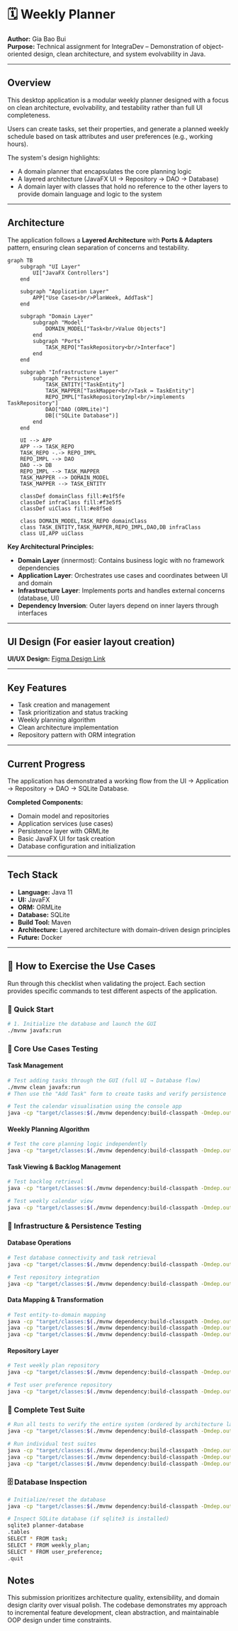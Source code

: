 # 🗓️ Weekly Planner

**Author:** Gia Bao Bui  
**Purpose:** Technical assignment for IntegraDev – Demonstration of object-oriented design, clean architecture, and system evolvability in Java.

---

## Overview

This desktop application is a modular weekly planner designed with a focus on clean architecture, evolvability, and testability rather than full UI completeness.

Users can create tasks, set their properties, and generate a planned weekly schedule based on task attributes and user preferences (e.g., working hours).

The system's design highlights:

- A domain planner that encapsulates the core planning logic
- A layered architecture (JavaFX UI → Repository → DAO → Database)
- A domain layer with classes that hold no reference to the other layers to provide domain language and logic to the system

---

## Architecture

The application follows a **Layered Architecture** with **Ports & Adapters** pattern, ensuring clean separation of concerns and testability.

```mermaid
graph TB
    subgraph "UI Layer"
        UI["JavaFX Controllers"]
    end
    
    subgraph "Application Layer"
        APP["Use Cases<br/>PlanWeek, AddTask"]
    end
    
    subgraph "Domain Layer"
        subgraph "Model"
            DOMAIN_MODEL["Task<br/>Value Objects"]
        end
        subgraph "Ports"
            TASK_REPO["TaskRepository<br/>Interface"]
        end
    end
    
    subgraph "Infrastructure Layer"
        subgraph "Persistence"
            TASK_ENTITY["TaskEntity"]
            TASK_MAPPER["TaskMapper<br/>Task ↔ TaskEntity"]
            REPO_IMPL["TaskRepositoryImpl<br/>implements TaskRepository"]
            DAO["DAO (ORMLite)"]
            DB[("SQLite Database")]
        end
    end
    
    UI --> APP
    APP --> TASK_REPO
    TASK_REPO -.-> REPO_IMPL
    REPO_IMPL --> DAO
    DAO --> DB
    REPO_IMPL --> TASK_MAPPER
    TASK_MAPPER --> DOMAIN_MODEL
    TASK_MAPPER --> TASK_ENTITY
    
    classDef domainClass fill:#e1f5fe
    classDef infraClass fill:#f3e5f5
    classDef uiClass fill:#e8f5e8
    
    class DOMAIN_MODEL,TASK_REPO domainClass
    class TASK_ENTITY,TASK_MAPPER,REPO_IMPL,DAO,DB infraClass
    class UI,APP uiClass
```

**Key Architectural Principles:**

- **Domain Layer** (innermost): Contains business logic with no framework dependencies
- **Application Layer**: Orchestrates use cases and coordinates between UI and domain
- **Infrastructure Layer**: Implements ports and handles external concerns (database, UI)
- **Dependency Inversion**: Outer layers depend on inner layers through interfaces

---

## UI Design (For easier layout creation)

**UI/UX Design:** [Figma Design Link](https://www.figma.com/design/uctfbOuwrb6pDweWiQjaAN/Weekly-Planner?node-id=0-1&t=Hz5tYzjscCOHr4oB-1)

---

## Key Features

- Task creation and management
- Task prioritization and status tracking
- Weekly planning algorithm
- Clean architecture implementation
- Repository pattern with ORM integration

---

## Current Progress

The application has demonstrated a working flow from the UI → Application → Repository → DAO → SQLite Database.

**Completed Components:**

- Domain model and repositories
- Application services (use cases)
- Persistence layer with ORMLite
- Basic JavaFX UI for task creation
- Database configuration and initialization

---

## Tech Stack

- **Language:** Java 11
- **UI:** JavaFX
- **ORM:** ORMLite
- **Database:** SQLite
- **Build Tool:** Maven
- **Architecture:** Layered architecture with domain-driven design principles
- **Future:** Docker

---

## 🧪 How to Exercise the Use Cases

Run through this checklist when validating the project. Each section provides specific commands to test different aspects of the application.

### 🚀 Quick Start

```bash
# 1. Initialize the database and launch the GUI
./mvnw javafx:run
```

### 🎯 Core Use Cases Testing

#### **Task Management**

```bash
# Test adding tasks through the GUI (full UI → Database flow)
./mvnw clean javafx:run
# Then use the "Add Task" form to create tasks and verify persistence
```

```bash
# Test the calendar visualisation using the console app
java -cp "target/classes:$(./mvnw dependency:build-classpath -Dmdep.outputFile=/dev/stdout -q)" com.example.weeklyplanner.console.WeeklyPlanConsoleDemo
```


#### **Weekly Planning Algorithm**

```bash
# Test the core planning logic independently
java -cp "target/classes:$(./mvnw dependency:build-classpath -Dmdep.outputFile=/dev/stdout -q)" org.junit.runner.JUnitCore com.example.weeklyplanner.test.application.TestPlanWeekService
```



#### **Task Viewing & Backlog Management**

```bash
# Test backlog retrieval
java -cp "target/classes:$(./mvnw dependency:build-classpath -Dmdep.outputFile=/dev/stdout -q)" org.junit.runner.JUnitCore com.example.weeklyplanner.test.application.TestViewBacklogService

# Test weekly calendar view
java -cp "target/classes:$(./mvnw dependency:build-classpath -Dmdep.outputFile=/dev/stdout -q)" org.junit.runner.JUnitCore com.example.weeklyplanner.test.application.TestViewCurrentWeeklyCalendarService
```

### 🔧 Infrastructure & Persistence Testing

#### **Database Operations**

```bash
# Test database connectivity and task retrieval
java -cp "target/classes:$(./mvnw dependency:build-classpath -Dmdep.outputFile=/dev/stdout -q)" org.junit.runner.JUnitCore com.example.weeklyplanner.test.persistence.db.TestDatabase

# Test repository integration
java -cp "target/classes:$(./mvnw dependency:build-classpath -Dmdep.outputFile=/dev/stdout -q)" org.junit.runner.JUnitCore com.example.weeklyplanner.test.persistence.repository.PlanEntryRepositoryIntegrationTest
```

#### **Data Mapping & Transformation**

```bash
# Test entity-to-domain mapping
java -cp "target/classes:$(./mvnw dependency:build-classpath -Dmdep.outputFile=/dev/stdout -q)" org.junit.runner.JUnitCore com.example.weeklyplanner.test.persistence.mapper.PlanEntryMapperTest
java -cp "target/classes:$(./mvnw dependency:build-classpath -Dmdep.outputFile=/dev/stdout -q)" org.junit.runner.JUnitCore com.example.weeklyplanner.test.persistence.mapper.UserPreferenceMapperTest
java -cp "target/classes:$(./mvnw dependency:build-classpath -Dmdep.outputFile=/dev/stdout -q)" org.junit.runner.JUnitCore com.example.weeklyplanner.test.persistence.mapper.WeeklyPlanMapperTest
```

#### **Repository Layer**

```bash
# Test weekly plan repository
java -cp "target/classes:$(./mvnw dependency:build-classpath -Dmdep.outputFile=/dev/stdout -q)" org.junit.runner.JUnitCore com.example.weeklyplanner.test.persistence.repository.WeeklyPlanRepositoryTest

# Test user preference repository
java -cp "target/classes:$(./mvnw dependency:build-classpath -Dmdep.outputFile=/dev/stdout -q)" org.junit.runner.JUnitCore com.example.weeklyplanner.test.persistence.repository.UserPreferenceRepositoryTest
```

### 🔄 Complete Test Suite

```bash
# Run all tests to verify the entire system (ordered by architecture layers)
java -cp "target/classes:$(./mvnw dependency:build-classpath -Dmdep.outputFile=/dev/stdout -q)" org.junit.runner.JUnitCore com.example.weeklyplanner.test.persistence.db.TestDatabase com.example.weeklyplanner.test.persistence.repository.PlanEntryRepositoryIntegrationTest com.example.weeklyplanner.test.persistence.mapper.PlanEntryMapperTest com.example.weeklyplanner.test.persistence.mapper.UserPreferenceMapperTest com.example.weeklyplanner.test.persistence.mapper.WeeklyPlanMapperTest com.example.weeklyplanner.test.persistence.repository.WeeklyPlanRepositoryTest com.example.weeklyplanner.test.persistence.repository.UserPreferenceRepositoryTest com.example.weeklyplanner.test.application.TestViewBacklogService com.example.weeklyplanner.test.application.TestPlanWeekService com.example.weeklyplanner.test.application.TestViewCurrentWeeklyCalendarService

# Run individual test suites
java -cp "target/classes:$(./mvnw dependency:build-classpath -Dmdep.outputFile=/dev/stdout -q)" org.junit.runner.JUnitCore com.example.weeklyplanner.test.application.TestPlanWeekService
java -cp "target/classes:$(./mvnw dependency:build-classpath -Dmdep.outputFile=/dev/stdout -q)" org.junit.runner.JUnitCore com.example.weeklyplanner.test.application.TestViewBacklogService
java -cp "target/classes:$(./mvnw dependency:build-classpath -Dmdep.outputFile=/dev/stdout -q)" org.junit.runner.JUnitCore com.example.weeklyplanner.test.persistence.db.TestDatabase
```

### 🗄️ Database Inspection

```bash
# Initialize/reset the database
java -cp "target/classes:$(./mvnw dependency:build-classpath -Dmdep.outputFile=/dev/stdout -q)" com.example.weeklyplanner.persistence.db.DatabaseInitializer

# Inspect SQLite database (if sqlite3 is installed)
sqlite3 planner-database
.tables
SELECT * FROM task;
SELECT * FROM weekly_plan;
SELECT * FROM user_preference;
.quit
```

## Notes

This submission prioritizes architecture quality, extensibility, and domain design clarity over visual polish. The codebase demonstrates my approach to incremental feature development, clean abstraction, and maintainable OOP design under time constraints.
